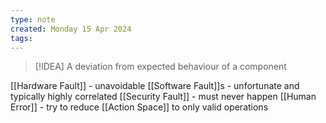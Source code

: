 ```yaml
---
type: note
created: Monday 15 Apr 2024
tags: 
---
```

> [!IDEA]
> A deviation from expected behaviour of a component

[[Hardware Fault]] - unavoidable
[[Software Fault]]s - unfortunate and typically highly correlated
[[Security Fault]] - must never happen
[[Human Error]] - try to reduce [[Action Space]] to only valid operations